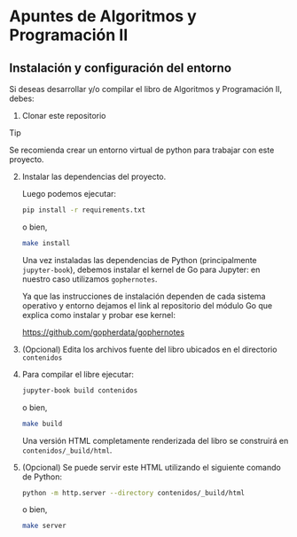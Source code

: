 # Apuntes de Algoritmos y Programación II

## Instalación y configuración del entorno

Si deseas desarrollar y/o compilar el libro de Algoritmos y Programación II, debes:

1. Clonar este repositorio

> [!TIP]
> Se recomienda crear un entorno virtual de python para trabajar con este proyecto.

2. Instalar las dependencias del proyecto.

   Luego podemos ejecutar:

   ```sh
   pip install -r requirements.txt
   ```

   o bien,

   ```sh
   make install
   ```

   Una vez instaladas las dependencias de Python (principalmente `jupyter-book`), debemos instalar el kernel de Go para Jupyter: en nuestro caso utilizamos `gophernotes`.

   Ya que las instrucciones de instalación dependen de cada sistema operativo y entorno dejamos el link al repositorio del módulo Go que explica como instalar y probar ese kernel:

   <https://github.com/gopherdata/gophernotes>

3. (Opcional) Edita los archivos fuente del libro ubicados en el directorio `contenidos`

4. Para compilar el libre ejecutar:

   ```sh
   jupyter-book build contenidos
   ```

   o bien,

   ```sh
   make build
   ```

   Una versión HTML completamente renderizada del libro se construirá en `contenidos/_build/html`.

5. (Opcional) Se puede servir este HTML utilizando el siguiente comando de Python:

   ```sh
   python -m http.server --directory contenidos/_build/html
   ```

   o bien,

   ```sh
   make server
   ```
